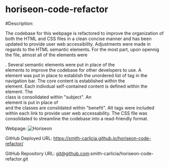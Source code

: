 # horiseon-code-refactor

#Description: 

The codebase for this webpage is refactored to improve the organization of both the HTML and CSS files in a clean concise manner and has been updated to provide user web accessibility. Adjustments were made in regards to the HTML semantic elements. For the most part, upon opennig the file, almost all of the elements were <div>. Several semantic elements were put in place of the <div> elements to improve the codebase for other developers to use. A <nav> element was put in place to establish the unordered list of tag in the navigation bar. The core content is established within the <section> element. Each indivdual self-contained content is defined within the <article> element. The <article> class is consolidated within "subject". An <aside> element is put in place of <div> and the classes are consildated within "benefit". Alt tags were included within each link to provide user web accessability. The CSS file was consolidated to streamline the codebase into a read-friendly format. 

Webpage: 
<img src="Horiseon.png" alt="Horiseon">

GitHub Deployed URL:
https://smith-carlicia.github.io/horiseon-code-refactor/

GitHub Repository URL:
git@github.com:smith-carlicia/horiseon-code-refactor.git




